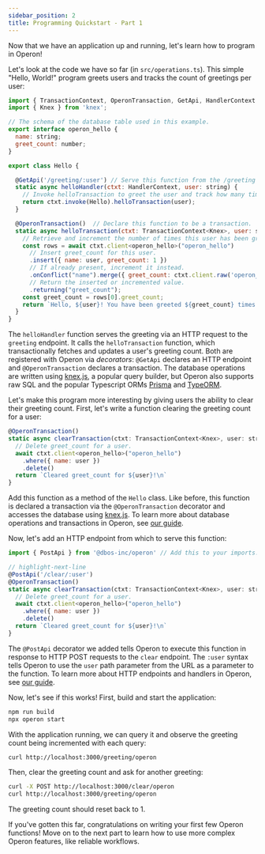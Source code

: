 ```yaml
---
sidebar_position: 2
title: Programming Quickstart - Part 1
---
```


Now that we have an application up and running, let's learn how to program in Operon!

Let's look at the code we have so far (in `src/operations.ts`).
This simple "Hello, World!" program greets users and tracks the count of greetings per user:

```javascript
import { TransactionContext, OperonTransaction, GetApi, HandlerContext } from '@dbos-inc/operon'
import { Knex } from 'knex';

// The schema of the database table used in this example.
export interface operon_hello {
  name: string;
  greet_count: number;
}

export class Hello {

  @GetApi('/greeting/:user') // Serve this function from the /greeting endpoint with 'user' as a path parameter
  static async helloHandler(ctxt: HandlerContext, user: string) {
    // Invoke helloTransaction to greet the user and track how many times they've been greeted.
    return ctxt.invoke(Hello).helloTransaction(user);
  }

  @OperonTransaction()  // Declare this function to be a transaction.
  static async helloTransaction(ctxt: TransactionContext<Knex>, user: string) {
    // Retrieve and increment the number of times this user has been greeted.
    const rows = await ctxt.client<operon_hello>("operon_hello")
      // Insert greet_count for this user.
      .insert({ name: user, greet_count: 1 })
      // If already present, increment it instead.
      .onConflict("name").merge({ greet_count: ctxt.client.raw('operon_hello.greet_count + 1') })
      // Return the inserted or incremented value.
      .returning("greet_count");               
    const greet_count = rows[0].greet_count;
    return `Hello, ${user}! You have been greeted ${greet_count} times.\n`;
  }
}
```

The `helloHandler` function serves the greeting via an HTTP request to the `greeting` endpoint.
It calls the `helloTransaction` function, which transactionally fetches and updates a user's greeting count.
Both are registered with Operon via _decorators_: `@GetApi` declares an HTTP endpoint and `@OperonTransaction` declares a transaction.
The database operations are written using [knex.js](https://knexjs.org/), a popular query builder, but Operon also supports raw SQL and the popular Typescript ORMs [Prisma](https://www.prisma.io/) and [TypeORM](https://typeorm.io/).

Let's make this program more interesting by giving users the ability to clear their greeting count.
First, let's write a function clearing the greeting count for a user:

```javascript
@OperonTransaction()
static async clearTransaction(ctxt: TransactionContext<Knex>, user: string) {
  // Delete greet_count for a user.
  await ctxt.client<operon_hello>("operon_hello")
    .where({ name: user })
    .delete()
  return `Cleared greet_count for ${user}!\n`
}
```

Add this function as a method of the `Hello` class.
Like before, this function is declared a transaction via the `@OperonTransaction` decorator and accesses the database using  [knex.js](https://knexjs.org/).
To learn more about database operations and transactions in Operon, see [our guide](../tutorials/transaction-tutorial).

Now, let's add an HTTP endpoint from which to serve this function:

```javascript
import { PostApi } from '@dbos-inc/operon' // Add this to your imports.

// highlight-next-line
@PostApi('/clear/:user')
@OperonTransaction()
static async clearTransaction(ctxt: TransactionContext<Knex>, user: string) {
  // Delete greet_count for a user.
  await ctxt.client<operon_hello>("operon_hello")
    .where({ name: user })
    .delete()
  return `Cleared greet_count for ${user}!\n`
}
```

The `@PostApi` decorator we added tells Operon to execute this function in response to HTTP POST requests to the `clear` endpoint.
The `:user` syntax tells Operon to use the `user` path parameter from the URL as a parameter to the function.
To learn more about HTTP endpoints and handlers in Operon, see [our guide](../tutorials/http-serving-tutorial).

Now, let's see if this works!
First, build and start the application:

```bash
npm run build
npx operon start
```

With the application running, we can query it and observe the greeting count being incremented with each query:

```bash
curl http://localhost:3000/greeting/operon
```

Then, clear the greeting count and ask for another greeting:

```bash
curl -X POST http://localhost:3000/clear/operon
curl http://localhost:3000/greeting/operon
```

The greeting count should reset back to 1.

If you've gotten this far, congratulations on writing your first few Operon functions!
Move on to the next part to learn how to use more complex Operon features, like reliable workflows.
